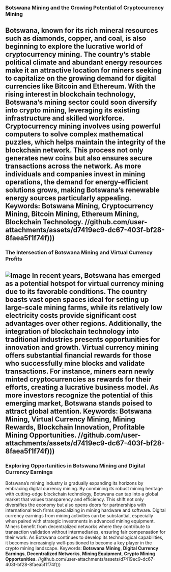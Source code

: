 ### Botswana Mining and the Growing Potential of Cryptocurrency Mining
Botswana, known for its rich mineral resources such as diamonds, copper, and coal, is also beginning to explore the lucrative world of cryptocurrency mining. The country’s stable political climate and abundant energy resources make it an attractive location for miners seeking to capitalize on the growing demand for digital currencies like Bitcoin and Ethereum. With the rising interest in blockchain technology, Botswana’s mining sector could soon diversify into crypto mining, leveraging its existing infrastructure and skilled workforce.
Cryptocurrency mining involves using powerful computers to solve complex mathematical puzzles, which helps maintain the integrity of the blockchain network. This process not only generates new coins but also ensures secure transactions across the network. As more individuals and companies invest in mining operations, the demand for energy-efficient solutions grows, making Botswana’s renewable energy sources particularly appealing. Keywords: **Botswana Mining**, **Cryptocurrency Mining**, **Bitcoin Mining**, **Ethereum Mining**, **Blockchain Technology**.
 //github.com/user-attachments/assets/d7419ec9-dc67-403f-bf28-8faea5f1f74f)))
---
### The Intersection of Botswana Mining and Virtual Currency Profits

![Image](https://github.com/user-attachments/assets/d7419ec9-dc67-403f-bf28-8faea5f1f74f)
In recent years, Botswana has emerged as a potential hotspot for virtual currency mining due to its favorable conditions. The country boasts vast open spaces ideal for setting up large-scale mining farms, while its relatively low electricity costs provide significant cost advantages over other regions. Additionally, the integration of blockchain technology into traditional industries presents opportunities for innovation and growth.
Virtual currency mining offers substantial financial rewards for those who successfully mine blocks and validate transactions. For instance, miners earn newly minted cryptocurrencies as rewards for their efforts, creating a lucrative business model. As more investors recognize the potential of this emerging market, Botswana stands poised to attract global attention. Keywords: **Botswana Mining**, **Virtual Currency Mining**, **Mining Rewards**, **Blockchain Innovation**, **Profitable Mining Opportunities**.
 //github.com/user-attachments/assets/d7419ec9-dc67-403f-bf28-8faea5f1f74f)))
---
### Exploring Opportunities in Botswana Mining and Digital Currency Earnings
Botswana’s mining industry is gradually expanding its horizons by embracing digital currency mining. By combining its robust mining heritage with cutting-edge blockchain technology, Botswana can tap into a global market that values transparency and efficiency. This shift not only diversifies the economy but also opens doors for partnerships with international tech firms specializing in mining hardware and software.
Digital currency earnings from mining activities can be substantial, especially when paired with strategic investments in advanced mining equipment. Miners benefit from decentralized networks where they contribute to transaction validation without intermediaries, ensuring fair compensation for their work. As Botswana continues to develop its technological capabilities, it becomes increasingly well-positioned to become a key player in the crypto mining landscape. Keywords: **Botswana Mining**, **Digital Currency Earnings**, **Decentralized Networks**, **Mining Equipment**, **Crypto Mining Opportunities**.
 //github.com/user-attachments/assets/d7419ec9-dc67-403f-bf28-8faea5f1f74f)))
